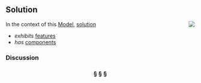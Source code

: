 ## Solution

<img src="https://github.com/nikboyd/sample-domain/raw/master/images/solution.svg" align="right"/>

In the context of this [Model](model.md), [solution](https://github.com/nikboyd/sample-domain/blob/master/solution.md)

* <i>exhibits</i> [features](https://github.com/nikboyd/sample-domain/blob/master/feature.md)
* <i>has</i> [components](https://github.com/nikboyd/sample-domain/blob/master/component.md)

### Discussion



<h3 align="center"><b>&sect; &sect; &sect;</b></h3>
